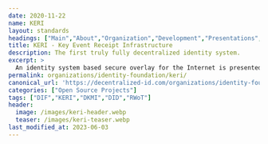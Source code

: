 ```yaml
---
date: 2020-11-22
name: KERI
layout: standards
headings: ["Main","About","Organization","Development","Presentations","Literature; Self-Certifying Identifiers","Literature; Autonomic Identifiers","Literature; Certificate Transparency","Assorted"]
title: KERI - Key Event Receipt Infrastructure
description: The first truly fully decentralized identity system.
excerpt: >
  An identity system based secure overlay for the Internet is presented. This includes a primary root-of-trust in self-certifying identifiers. It presents a formalism for Autonomic Identifiers (AIDs) and Autonomic Namespaces (ANs). They are part of an Autonomic Identity System (AIS). This system uses the design principle of minimally sufficient means to provide a candidate trust spanning layer for the internet. Associated with this system is a decentralized key management infrastructure (DKMI).
permalink: organizations/identity-foundation/keri/
canonical_url: 'https://decentralized-id.com/organizations/identity-foundation/keri/'
categories: ["Open Source Projects"]
tags: ["DIF","KERI","DKMI","DID","RWoT"]
header: 
  image: /images/keri-header.webp
  teaser: /images/keri-teaser.webp
last_modified_at: 2023-06-03
---
```



